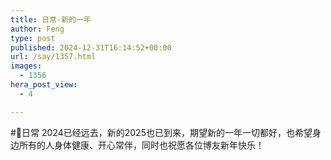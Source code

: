 ```yaml
---
title: 日常-新的一年
author: Feng
type: post
published: 2024-12-31T16:14:52+00:00
url: /say/1357.html
images:
  - 1356
hera_post_view:
  - 4

---
```

#📅日常 2024已经远去，新的2025也已到来，期望新的一年一切都好，也希望身边所有的人身体健康、开心常伴，同时也祝愿各位博友新年快乐！
